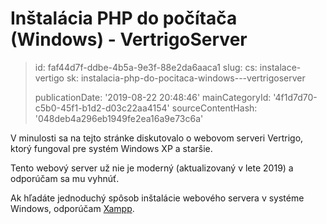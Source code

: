 Inštalácia PHP do počítača (Windows) - VertrigoServer
=====================================================

> id: faf44d7f-ddbe-4b5a-9e3f-88e2da6aaca1
> slug:
> 	cs: instalace-vertigo
> 	sk: instalacia-php-do-pocitaca-windows---vertrigoserver
> 
> publicationDate: '2019-08-22 20:48:46'
> mainCategoryId: '4f1d7d70-c5b0-45f1-b1d2-d03c22aa4154'
> sourceContentHash: '048deb4a296eb1949fe2ea16a9e73c6a'

V minulosti sa na tejto stránke diskutovalo o webovom serveri Vertrigo, ktorý fungoval pre systém Windows XP a staršie.

Tento webový server už nie je moderný (aktualizovaný v lete 2019) a odporúčam sa mu vyhnúť.

Ak hľadáte jednoduchý spôsob inštalácie webového servera v systéme Windows, odporúčam <a href="https://www.apachefriends.org/index.html">Xampp</a>.
